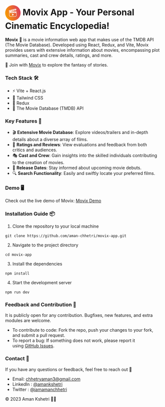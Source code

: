 # <img  align="center" width= 50px  src="https://raw.githubusercontent.com/aniruddha-gade/Movix-app/main/src/assets/movix-logo.png">  Movix App - Your Personal Cinematic Encyclopedia!

**Movix** 🍿 is a movie information web app that makes use of the TMDB API (The Movie Database). Developed using React, Redux, and Vite, Movix provides users with extensive information about movies, encompassing plot summaries, cast and crew details, ratings, and more.

🚀 Join with [Movix](https://movix-site.vercel.app/) to explore the fantasy of stories.

### **Tech Stack** 🛠️

- ⚡ Vite + React.js
- 🎨 Tailwind CSS
- 🔄 Redux
- 🎥 The Movie Database (TMDB) API

### **Key Features** 🌟
- 🎬 **Extensive Movie Database**: Explore videos/trailers and in-depth details about a diverse array of films.
- 🌟 **Ratings and Reviews**: View evaluations and feedback from both critics and audiences.
- 🎭 **Cast and Crew**: Gain insights into the skilled individuals contributing to the creation of movies.
- 📅 **Release Dates**: Stay informed about upcoming movie debuts.
- 🔍 **Search Functionality**: Easily and swiftly locate your preferred films.

### **Demo** 🖥️

Check out the live demo of Movix: [Movix Demo](https://movix-site.vercel.app/)

### **Installation Guide** 📦

1. Clone the repository to your local machine

```
git clone https://github.com/aman-chhetri/movix-app.git
```

2. Navigate to the project directory

```
cd movix-app
```

3. Install the dependencies

```
npm install
```

4. Start the development server

```
npm run dev
```

### **Feedback and Contribution** 🤝

It is publicly open for any contribution. Bugfixes, new features, and extra modules are welcome.

- To contribute to code: Fork the repo, push your changes to your fork, and submit a pull request.
- To report a bug: If something does not work, please report it using [GitHub Issues](https://github.com/aman-chhetri/movix-app/issues).

### **Contact** 📩

If you have any questions or feedback, feel free to reach out 🙂

- Email: chhetryaman3@gmail.com
- LinkedIn : [@amankshetri](https://www.linkedin.com/in/amankshetri/)
- Twitter : [@iamamanchhetri](https://twitter.com/iamamanchhetri)

© 2023 Aman Kshetri 👨‍💻

